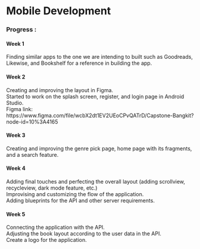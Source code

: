 <h1>Mobile Development </h1>
<h3>Progress : </h3>
<h4>Week 1 </h4>
Finding similar apps to the one we are intending to built such as Goodreads, Likewise, and Bookshelf for a reference in building the app.
<h4>Week 2 </h4>
Creating and improving the layout in Figma.<br>
Started to work on the splash screen, register, and login page in Android Studio.<br>
Figma link: https://www.figma.com/file/wcbX2dt1EV2UEoCPvQATrD/Capstone-Bangkit?node-id=10%3A4165
<h4>Week 3 </h4>
Creating and improving the genre pick page, home page with its fragments, and a search feature.
<h4>Week 4 </h4>
Adding final touches and perfecting the overall layout (adding scrollview, recycleview, dark mode feature, etc.)<br>
Improvising and customizing the flow of the application.<br>
Adding blueprints for the API and other server requirements.
<h4>Week 5 </h4>
Connecting the application with the API.<br>
Adjusting the book layout according to the user data in the API.<br>
Create a logo for the application.
